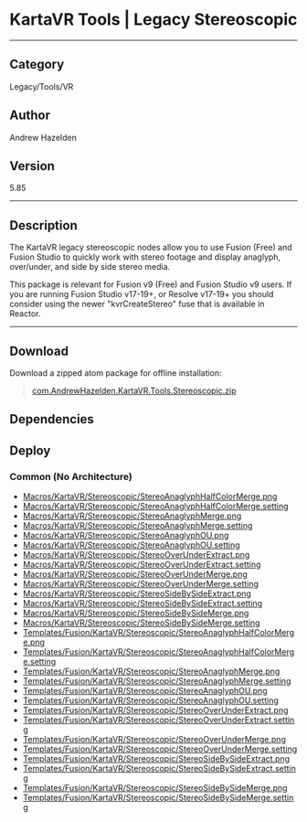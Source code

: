 # KartaVR Tools | Legacy Stereoscopic
___

## Category
Legacy/Tools/VR

## Author
Andrew Hazelden

## Version
5.85

___

## Description
<p>The KartaVR legacy stereoscopic nodes allow you to use Fusion (Free) and Fusion Studio to quickly work with stereo footage and display anaglyph, over/under, and side by side stereo media.</p>

<p>This package is relevant for Fusion v9 (Free) and Fusion Studio v9 users. If you are running Fusion Studio v17-19+, or Resolve v17-19+ you should consider using the newer "kvrCreateStereo" fuse that is available in Reactor.</p>


___

## Download

Download a zipped atom package for offline installation:
> [com.AndrewHazelden.KartaVR.Tools.Stereoscopic.zip](https://gitlab.com/WeSuckLess/Reactor/-/archive/master/Reactor-master.zip?path=Atoms/com.AndrewHazelden.KartaVR.Tools.Stereoscopic)  

## Dependencies

## Deploy

### Common (No Architecture)

<ul>
<li><a href="https://gitlab.com/WeSuckLess/Reactor/-/blob/master/Atoms/com.AndrewHazelden.KartaVR.Tools.Stereoscopic/Macros/KartaVR/Stereoscopic/StereoAnaglyphHalfColorMerge.png?ref_type=heads">Macros/KartaVR/Stereoscopic/StereoAnaglyphHalfColorMerge.png</a></li>
<li><a href="https://gitlab.com/WeSuckLess/Reactor/-/blob/master/Atoms/com.AndrewHazelden.KartaVR.Tools.Stereoscopic/Macros/KartaVR/Stereoscopic/StereoAnaglyphHalfColorMerge.setting?ref_type=heads">Macros/KartaVR/Stereoscopic/StereoAnaglyphHalfColorMerge.setting</a></li>
<li><a href="https://gitlab.com/WeSuckLess/Reactor/-/blob/master/Atoms/com.AndrewHazelden.KartaVR.Tools.Stereoscopic/Macros/KartaVR/Stereoscopic/StereoAnaglyphMerge.png?ref_type=heads">Macros/KartaVR/Stereoscopic/StereoAnaglyphMerge.png</a></li>
<li><a href="https://gitlab.com/WeSuckLess/Reactor/-/blob/master/Atoms/com.AndrewHazelden.KartaVR.Tools.Stereoscopic/Macros/KartaVR/Stereoscopic/StereoAnaglyphMerge.setting?ref_type=heads">Macros/KartaVR/Stereoscopic/StereoAnaglyphMerge.setting</a></li>
<li><a href="https://gitlab.com/WeSuckLess/Reactor/-/blob/master/Atoms/com.AndrewHazelden.KartaVR.Tools.Stereoscopic/Macros/KartaVR/Stereoscopic/StereoAnaglyphOU.png?ref_type=heads">Macros/KartaVR/Stereoscopic/StereoAnaglyphOU.png</a></li>
<li><a href="https://gitlab.com/WeSuckLess/Reactor/-/blob/master/Atoms/com.AndrewHazelden.KartaVR.Tools.Stereoscopic/Macros/KartaVR/Stereoscopic/StereoAnaglyphOU.setting?ref_type=heads">Macros/KartaVR/Stereoscopic/StereoAnaglyphOU.setting</a></li>
<li><a href="https://gitlab.com/WeSuckLess/Reactor/-/blob/master/Atoms/com.AndrewHazelden.KartaVR.Tools.Stereoscopic/Macros/KartaVR/Stereoscopic/StereoOverUnderExtract.png?ref_type=heads">Macros/KartaVR/Stereoscopic/StereoOverUnderExtract.png</a></li>
<li><a href="https://gitlab.com/WeSuckLess/Reactor/-/blob/master/Atoms/com.AndrewHazelden.KartaVR.Tools.Stereoscopic/Macros/KartaVR/Stereoscopic/StereoOverUnderExtract.setting?ref_type=heads">Macros/KartaVR/Stereoscopic/StereoOverUnderExtract.setting</a></li>
<li><a href="https://gitlab.com/WeSuckLess/Reactor/-/blob/master/Atoms/com.AndrewHazelden.KartaVR.Tools.Stereoscopic/Macros/KartaVR/Stereoscopic/StereoOverUnderMerge.png?ref_type=heads">Macros/KartaVR/Stereoscopic/StereoOverUnderMerge.png</a></li>
<li><a href="https://gitlab.com/WeSuckLess/Reactor/-/blob/master/Atoms/com.AndrewHazelden.KartaVR.Tools.Stereoscopic/Macros/KartaVR/Stereoscopic/StereoOverUnderMerge.setting?ref_type=heads">Macros/KartaVR/Stereoscopic/StereoOverUnderMerge.setting</a></li>
<li><a href="https://gitlab.com/WeSuckLess/Reactor/-/blob/master/Atoms/com.AndrewHazelden.KartaVR.Tools.Stereoscopic/Macros/KartaVR/Stereoscopic/StereoSideBySideExtract.png?ref_type=heads">Macros/KartaVR/Stereoscopic/StereoSideBySideExtract.png</a></li>
<li><a href="https://gitlab.com/WeSuckLess/Reactor/-/blob/master/Atoms/com.AndrewHazelden.KartaVR.Tools.Stereoscopic/Macros/KartaVR/Stereoscopic/StereoSideBySideExtract.setting?ref_type=heads">Macros/KartaVR/Stereoscopic/StereoSideBySideExtract.setting</a></li>
<li><a href="https://gitlab.com/WeSuckLess/Reactor/-/blob/master/Atoms/com.AndrewHazelden.KartaVR.Tools.Stereoscopic/Macros/KartaVR/Stereoscopic/StereoSideBySideMerge.png?ref_type=heads">Macros/KartaVR/Stereoscopic/StereoSideBySideMerge.png</a></li>
<li><a href="https://gitlab.com/WeSuckLess/Reactor/-/blob/master/Atoms/com.AndrewHazelden.KartaVR.Tools.Stereoscopic/Macros/KartaVR/Stereoscopic/StereoSideBySideMerge.setting?ref_type=heads">Macros/KartaVR/Stereoscopic/StereoSideBySideMerge.setting</a></li>
<li><a href="https://gitlab.com/WeSuckLess/Reactor/-/blob/master/Atoms/com.AndrewHazelden.KartaVR.Tools.Stereoscopic/Templates/Fusion/KartaVR/Stereoscopic/StereoAnaglyphHalfColorMerge.png?ref_type=heads">Templates/Fusion/KartaVR/Stereoscopic/StereoAnaglyphHalfColorMerge.png</a></li>
<li><a href="https://gitlab.com/WeSuckLess/Reactor/-/blob/master/Atoms/com.AndrewHazelden.KartaVR.Tools.Stereoscopic/Templates/Fusion/KartaVR/Stereoscopic/StereoAnaglyphHalfColorMerge.setting?ref_type=heads">Templates/Fusion/KartaVR/Stereoscopic/StereoAnaglyphHalfColorMerge.setting</a></li>
<li><a href="https://gitlab.com/WeSuckLess/Reactor/-/blob/master/Atoms/com.AndrewHazelden.KartaVR.Tools.Stereoscopic/Templates/Fusion/KartaVR/Stereoscopic/StereoAnaglyphMerge.png?ref_type=heads">Templates/Fusion/KartaVR/Stereoscopic/StereoAnaglyphMerge.png</a></li>
<li><a href="https://gitlab.com/WeSuckLess/Reactor/-/blob/master/Atoms/com.AndrewHazelden.KartaVR.Tools.Stereoscopic/Templates/Fusion/KartaVR/Stereoscopic/StereoAnaglyphMerge.setting?ref_type=heads">Templates/Fusion/KartaVR/Stereoscopic/StereoAnaglyphMerge.setting</a></li>
<li><a href="https://gitlab.com/WeSuckLess/Reactor/-/blob/master/Atoms/com.AndrewHazelden.KartaVR.Tools.Stereoscopic/Templates/Fusion/KartaVR/Stereoscopic/StereoAnaglyphOU.png?ref_type=heads">Templates/Fusion/KartaVR/Stereoscopic/StereoAnaglyphOU.png</a></li>
<li><a href="https://gitlab.com/WeSuckLess/Reactor/-/blob/master/Atoms/com.AndrewHazelden.KartaVR.Tools.Stereoscopic/Templates/Fusion/KartaVR/Stereoscopic/StereoAnaglyphOU.setting?ref_type=heads">Templates/Fusion/KartaVR/Stereoscopic/StereoAnaglyphOU.setting</a></li>
<li><a href="https://gitlab.com/WeSuckLess/Reactor/-/blob/master/Atoms/com.AndrewHazelden.KartaVR.Tools.Stereoscopic/Templates/Fusion/KartaVR/Stereoscopic/StereoOverUnderExtract.png?ref_type=heads">Templates/Fusion/KartaVR/Stereoscopic/StereoOverUnderExtract.png</a></li>
<li><a href="https://gitlab.com/WeSuckLess/Reactor/-/blob/master/Atoms/com.AndrewHazelden.KartaVR.Tools.Stereoscopic/Templates/Fusion/KartaVR/Stereoscopic/StereoOverUnderExtract.setting?ref_type=heads">Templates/Fusion/KartaVR/Stereoscopic/StereoOverUnderExtract.setting</a></li>
<li><a href="https://gitlab.com/WeSuckLess/Reactor/-/blob/master/Atoms/com.AndrewHazelden.KartaVR.Tools.Stereoscopic/Templates/Fusion/KartaVR/Stereoscopic/StereoOverUnderMerge.png?ref_type=heads">Templates/Fusion/KartaVR/Stereoscopic/StereoOverUnderMerge.png</a></li>
<li><a href="https://gitlab.com/WeSuckLess/Reactor/-/blob/master/Atoms/com.AndrewHazelden.KartaVR.Tools.Stereoscopic/Templates/Fusion/KartaVR/Stereoscopic/StereoOverUnderMerge.setting?ref_type=heads">Templates/Fusion/KartaVR/Stereoscopic/StereoOverUnderMerge.setting</a></li>
<li><a href="https://gitlab.com/WeSuckLess/Reactor/-/blob/master/Atoms/com.AndrewHazelden.KartaVR.Tools.Stereoscopic/Templates/Fusion/KartaVR/Stereoscopic/StereoSideBySideExtract.png?ref_type=heads">Templates/Fusion/KartaVR/Stereoscopic/StereoSideBySideExtract.png</a></li>
<li><a href="https://gitlab.com/WeSuckLess/Reactor/-/blob/master/Atoms/com.AndrewHazelden.KartaVR.Tools.Stereoscopic/Templates/Fusion/KartaVR/Stereoscopic/StereoSideBySideExtract.setting?ref_type=heads">Templates/Fusion/KartaVR/Stereoscopic/StereoSideBySideExtract.setting</a></li>
<li><a href="https://gitlab.com/WeSuckLess/Reactor/-/blob/master/Atoms/com.AndrewHazelden.KartaVR.Tools.Stereoscopic/Templates/Fusion/KartaVR/Stereoscopic/StereoSideBySideMerge.png?ref_type=heads">Templates/Fusion/KartaVR/Stereoscopic/StereoSideBySideMerge.png</a></li>
<li><a href="https://gitlab.com/WeSuckLess/Reactor/-/blob/master/Atoms/com.AndrewHazelden.KartaVR.Tools.Stereoscopic/Templates/Fusion/KartaVR/Stereoscopic/StereoSideBySideMerge.setting?ref_type=heads">Templates/Fusion/KartaVR/Stereoscopic/StereoSideBySideMerge.setting</a></li>
</ul>
